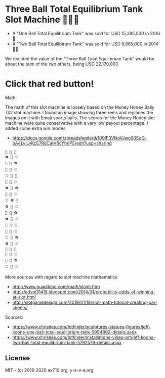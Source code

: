 # Three Ball Total Equilibrium Tank Slot Machine 🏀🏀🏀

- A "One Ball Total Equilibrium Tank" was sold for USD 15,285,000 in 2016 🏀
- A "Two Ball Total Equilibirum Tank" was sold for USD  6,885,000 in 2014 🏀🏀

We decided the value of the "Three Ball Total Equilibrium Tank" would be about the sum of the two others, being USD 22,170,000

# Click that red button!

Math:

The math of this slot machine is loosely based on the Money Honey Bally 742 slot machine. I found an image showing three reels and replaces the images on it with Emoji sports balls. The scores for the Money Honey slot machine were quite conservative with a very low payout percentage. I added some extra win modes.

* https://docs.google.com/spreadsheets/d/109lF3VNoVJwg93SgG-bA4LyiLvKcE7RdCatV6cYhnPE/edit?usp=sharing

```
🏀 🏀 🏀
⚽ 🏈 ⚾
🎾 🏐 ⚽
🏐 🏈 ⚾
⚾ 🎾 🎾
🏉 🏈 ⚾
⚽ 🏐 ⚽
🎾 🏈 ⚾
⚾ ⚽ 🎱
⚽ 🏈 ⚾
🎱 🎱 ⚽
⚽ 🏈 ⚾
🏈 ⚾ 🏈
🎾 🏐 ⚾
⚾ 🎾 ⚽
⚽ 🏈 ⚾
🏉 🏐 🏉
🏐 🏉 ⚾
🎾 🏈 ⚽
⚾ 🏐 ⚾
```


More sources with regard to slot machine mathematics

* http://www.quadibloc.com/math/sloint.htm
* http://edspi31415.blogspot.com/2014/01/probability-odds-of-winning-at-slot.html
* http://slotgamedesign.com/2019/01/19/slot-math-tutorial-creating-par-sheets/


Sources:

* https://www.christies.com/lotfinder/sculptures-statues-figures/jeff-koons-one-ball-total-equilibrium-tank-5994802-details.aspx
* https://www.christies.com/lotfinder/installations-video-art/jeff-koons-two-ball-total-equilibrium-tank-5792578-details.aspx

## License

MIT - (c) 2018-2020 ax710.org, y-a-v-a.org
